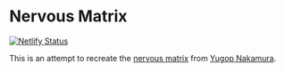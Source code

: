 # Nervous Matrix

[![Netlify Status](https://api.netlify.com/api/v1/badges/22ff95d8-d0db-41c1-8c09-472ba7aa70a4/deploy-status)](https://app.netlify.com/sites/objective-stonebraker-0ae68d/deploys)

This is an attempt to recreate the [nervous matrix](https://bit101.github.io/lab/dailies/170313.html) from [Yugop Nakamura](http://yugop.com/).
